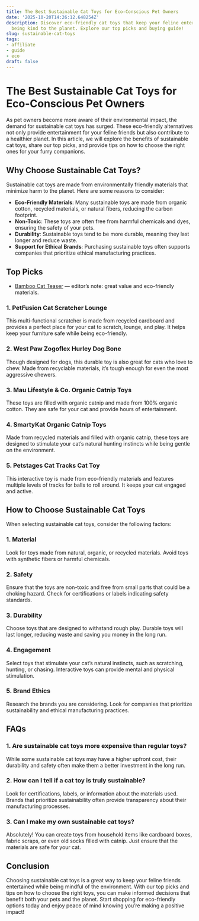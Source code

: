```yaml
---
title: The Best Sustainable Cat Toys for Eco-Conscious Pet Owners
date: '2025-10-20T14:26:12.648254Z'
description: Discover eco-friendly cat toys that keep your feline entertained while
  being kind to the planet. Explore our top picks and buying guide!
slug: sustainable-cat-toys
tags:
- affiliate
- guide
- eco
draft: false
---
```


# The Best Sustainable Cat Toys for Eco-Conscious Pet Owners

As pet owners become more aware of their environmental impact, the demand for sustainable cat toys has surged. These eco-friendly alternatives not only provide entertainment for your feline friends but also contribute to a healthier planet. In this article, we will explore the benefits of sustainable cat toys, share our top picks, and provide tips on how to choose the right ones for your furry companions.

## Why Choose Sustainable Cat Toys?

Sustainable cat toys are made from environmentally friendly materials that minimize harm to the planet. Here are some reasons to consider:

- **Eco-Friendly Materials**: Many sustainable toys are made from organic cotton, recycled materials, or natural fibers, reducing the carbon footprint.
- **Non-Toxic**: These toys are often free from harmful chemicals and dyes, ensuring the safety of your pets.
- **Durability**: Sustainable toys tend to be more durable, meaning they last longer and reduce waste.
- **Support for Ethical Brands**: Purchasing sustainable toys often supports companies that prioritize ethical manufacturing practices.

## Top Picks

- [Bamboo Cat Teaser](https://www.amazon.com/dp/B09XYZ3210/?tag=ecopetguide-20) — editor’s note: great value and eco-friendly materials.

### 1. **PetFusion Cat Scratcher Lounge**  
This multi-functional scratcher is made from recycled cardboard and provides a perfect place for your cat to scratch, lounge, and play. It helps keep your furniture safe while being eco-friendly.

### 2. **West Paw Zogoflex Hurley Dog Bone**  
Though designed for dogs, this durable toy is also great for cats who love to chew. Made from recyclable materials, it’s tough enough for even the most aggressive chewers.

### 3. **Mau Lifestyle & Co. Organic Catnip Toys**  
These toys are filled with organic catnip and made from 100% organic cotton. They are safe for your cat and provide hours of entertainment.

### 4. **SmartyKat Organic Catnip Toys**  
Made from recycled materials and filled with organic catnip, these toys are designed to stimulate your cat’s natural hunting instincts while being gentle on the environment.

### 5. **Petstages Cat Tracks Cat Toy**  
This interactive toy is made from eco-friendly materials and features multiple levels of tracks for balls to roll around. It keeps your cat engaged and active.

## How to Choose Sustainable Cat Toys

When selecting sustainable cat toys, consider the following factors:

### 1. **Material**  
Look for toys made from natural, organic, or recycled materials. Avoid toys with synthetic fibers or harmful chemicals.

### 2. **Safety**  
Ensure that the toys are non-toxic and free from small parts that could be a choking hazard. Check for certifications or labels indicating safety standards.

### 3. **Durability**  
Choose toys that are designed to withstand rough play. Durable toys will last longer, reducing waste and saving you money in the long run.

### 4. **Engagement**  
Select toys that stimulate your cat’s natural instincts, such as scratching, hunting, or chasing. Interactive toys can provide mental and physical stimulation.

### 5. **Brand Ethics**  
Research the brands you are considering. Look for companies that prioritize sustainability and ethical manufacturing practices.

## FAQs

### 1. **Are sustainable cat toys more expensive than regular toys?**  
While some sustainable cat toys may have a higher upfront cost, their durability and safety often make them a better investment in the long run.

### 2. **How can I tell if a cat toy is truly sustainable?**  
Look for certifications, labels, or information about the materials used. Brands that prioritize sustainability often provide transparency about their manufacturing processes.

### 3. **Can I make my own sustainable cat toys?**  
Absolutely! You can create toys from household items like cardboard boxes, fabric scraps, or even old socks filled with catnip. Just ensure that the materials are safe for your cat.

## Conclusion

Choosing sustainable cat toys is a great way to keep your feline friends entertained while being mindful of the environment. With our top picks and tips on how to choose the right toys, you can make informed decisions that benefit both your pets and the planet. Start shopping for eco-friendly options today and enjoy peace of mind knowing you’re making a positive impact!